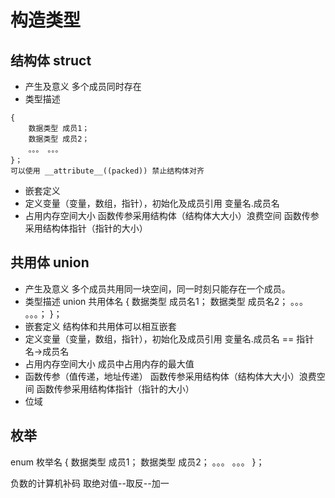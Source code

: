 # 构造类型
## 结构体 struct
- 产生及意义
多个成员同时存在
- 类型描述
```cstruct 结构体名
{
    数据类型 成员1；
    数据类型 成员2；
    。。。 。。。
}；
可以使用 __attribute__((packed)) 禁止结构体对齐
```

- 嵌套定义
- 定义变量（变量，数组，指针），初始化及成员引用
        变量名.成员名
- 占用内存空间大小
        函数传参采用结构体（结构体大大小）浪费空间
        函数传参采用结构体指针（指针的大小）


## 共用体 union
- 产生及意义
多个成员共用同一块空间，同一时刻只能存在一个成员。
- 类型描述
union 共用体名
{
    数据类型 成员名1；
    数据类型 成员名2；
    。。。 。。。；
}；
- 嵌套定义
结构体和共用体可以相互嵌套
- 定义变量（变量，数组，指针），初始化及成员引用
变量名.成员名 == 指针名->成员名
- 占用内存空间大小
成员中占用内存的最大值
- 函数传参（值传递，地址传递）
        函数传参采用结构体（结构体大大小）浪费空间
        函数传参采用结构体指针（指针的大小）
- 位域


## 枚举
enum 枚举名
{
    数据类型 成员1；
    数据类型 成员2；
    。。。 。。。
}；




负数的计算机补码 取绝对值--取反--加一
